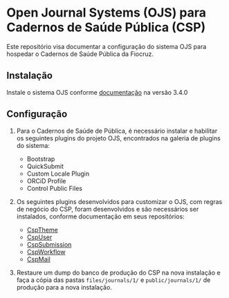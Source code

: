 # Open Journal Systems (OJS) para Cadernos de Saúde Pública (CSP)
 Este repositório visa documentar a configuração do sistema OJS para hospedar o Cadernos de Saúde Pública da Fiocruz.


## Instalação

Instale o sistema OJS conforme [documentação](https://docs.pkp.sfu.ca/dev/documentation/en/getting-started) na versão 3.4.0

## Configuração

1) Para o Cadernos de Saúde de Pública, é necessário instalar e habilitar os seguintes plugins do projeto OJS, encontrados na galeria de plugins do sistema:

   - Bootstrap
   - QuickSubmit
   - Custom Locale Plugin
   - ORCiD Profile
   - Control Public Files

2) Os seguintes plugins desenvolvidos para customizar o OJS, com regras de negócio do CSP, foram desenvolvidos e são necessários ser instalados, conforme documentação em seus repositórios:

   - [CspTheme ](https://github.com/FiocruzLivre/ojs-csp-theme)
   - [CspUser](https://github.com/FiocruzLivre/ojs-csp-user)
   - [CspSubmission](https://github.com/FiocruzLivre/ojs-csp-submission)
   - [CspWorkflow](https://github.com/FiocruzLivre/ojs-csp-workflow)
   - [CspMail](https://github.com/FiocruzLivre/ojs-csp-mail)

3) Restaure um dump do banco de produção do CSP na nova instalação e faça a cópia das pastas ``files/journals/1/`` e ``public/journals/1/`` de produção para a nova instalação.